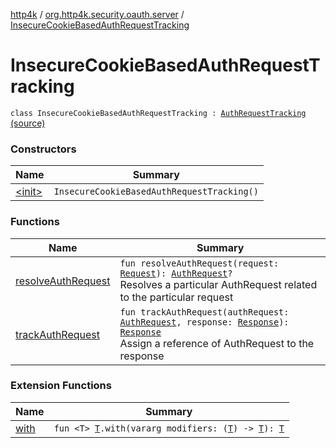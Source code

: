 [http4k](../../index.md) / [org.http4k.security.oauth.server](../index.md) / [InsecureCookieBasedAuthRequestTracking](./index.md)

# InsecureCookieBasedAuthRequestTracking

`class InsecureCookieBasedAuthRequestTracking : `[`AuthRequestTracking`](../-auth-request-tracking/index.md) [(source)](https://github.com/http4k/http4k/blob/master/http4k-security-oauth/src/main/kotlin/org/http4k/security/oauth/server/InsecureCookieBasedAuthRequestTracking.kt#L7)

### Constructors

| Name | Summary |
|---|---|
| [&lt;init&gt;](-init-.md) | `InsecureCookieBasedAuthRequestTracking()` |

### Functions

| Name | Summary |
|---|---|
| [resolveAuthRequest](resolve-auth-request.md) | `fun resolveAuthRequest(request: `[`Request`](../../org.http4k.core/-request/index.md)`): `[`AuthRequest`](../-auth-request/index.md)`?`<br>Resolves a particular AuthRequest related to the particular request |
| [trackAuthRequest](track-auth-request.md) | `fun trackAuthRequest(authRequest: `[`AuthRequest`](../-auth-request/index.md)`, response: `[`Response`](../../org.http4k.core/-response/index.md)`): `[`Response`](../../org.http4k.core/-response/index.md)<br>Assign a reference of AuthRequest to the response |

### Extension Functions

| Name | Summary |
|---|---|
| [with](../../org.http4k.core/with.md) | `fun <T> `[`T`](../../org.http4k.core/with.md#T)`.with(vararg modifiers: (`[`T`](../../org.http4k.core/with.md#T)`) -> `[`T`](../../org.http4k.core/with.md#T)`): `[`T`](../../org.http4k.core/with.md#T) |
